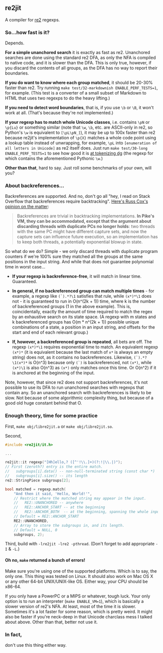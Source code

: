 ## re2jit

A compiler for [re2](https://github.com/google/re2/) regexps.

### So...how fast is it?

Depends.

**For a simple unanchored search** it is exactly as fast as re2. Unanchored searches
are done using the standard re2 DFA, as only the NFA is compiled to native code,
and it is slower than the DFA. This is only true, however, if you discard the contents
of all groups, as the DFA has no way to report their boundaries.

**If you do want to know where each group matched**, it should be 20-30% faster than re2.
Try running `make test/32-markdownish ENABLE_PERF_TESTS=1`, for example. (This test is
a converter of a small subset of Markdown to HTML that uses two regexps to do
the heavy lifting.)

**If you need to detect word boundaries**, that is, if you use `\b` or `\B`, it won't
work at all. (That's because they're not implemented.)

**If your regexp has to match whole Unicode classes**, i.e. contains `\pN` or `\p{Lu}`
or something similar (note that `\w`, `\b`, etc. are ASCII-only in re2, so Python's `\w`
is equivalent to `[\pL\pN_]`), it may be up to 100x faster than re2 because re2jit's
implementation of `\p{X}` matches a whole code point using a lookup table instead of
unwrapping, for example, `\pL` into `[enumeration of all letters in Unicode]` as re2
itself does. Just run `make test/30-long ENABLE_PERF_TESTS=1` to see how good it is
[at tokenizing dg](https://github.com/pyos/dg/blob/master/core/3.parser.dg#L35)
(the regexp for which contains the aforementioned Pythonic `\w`.)

**Other than that**, hard to say. Just roll some benchmarks of your own, will you?

### About backreferences...

Backreferences are supported. And no, don't go all "hey, I read on Stack Overflow
that backreferences require backtracking".
[Here's Russ Cox's opinion on the matter](https://swtch.com/~rsc/regexp/regexp2.html):

>Backreferences are trivial in backtracking implementations. **In Pike's VM, they can be
>accommodated, except that the argument about discarding threads with duplicate PCs no
>longer holds**: two threads with the same PC might have different capture sets, and now
>the capture sets can influence future execution, so an implementation has to keep both
>threads, a potentially exponential blowup in state.

So what do we do? Simple - we only discard threads with duplicate program counters
if we're 100% sure they matched all the groups at the same positions in the input string.
And while that does not guarantee polynomial time in worst case...

 * **If your regexp is backreference-free**, it will match in linear time. Guaranteed.

 * **In general, if no backreferenced group can match multiple times** - for example,
   a regexp like ``(`).*?\1`` satisfies that rule, while `(x*)*\1` does not -
   it is guaranteed to run in O(n^(2k + 1)) time, where k is the number of backreferenced
   groups (1 in the above example). This is, coincidentally, exactly the amount of time
   required to match the regex by an exhaustive search on its state space. (A regexp with
   m states and k backreferenced groups has O(m \* n^(2k + 1)) possible unique combinations
   of a state, a position in an input string, and offsets for the start and end of each
   relevant group.)

 * **If, however, a backreferenced group is repeated**, all bets are off.
   The regexp `(x*)*\1` requires exponential time to match. An equivalent regexp
   `(x*)*` (it is equivalent because the last match of `x*` is always an empty string)
   does not, as it contains no backreferences. Likewise, ``(`).*?\1(x*)*`` is O(n^3)
   because only ``(`)`` is backreferenced, not `(x*)`, while `(x*)\1` is also O(n^3)
   as `(x*)` only matches once this time. Or O(n^2) if it is anchored at the beginning
   of the input.

Note, however, that since re2 does not support backreferences, it's not possible
to use its DFA to run unanchored searches with regexps that contain any. So an unanchored
search with backreferences is likely to be slow. Not because of some algorithmic complexity
thing, but because of a good old huge constant behind that O.

### Enough theory, time for some practice

First, `make obj/libre2jit.a` or `make obj/libre2jit.so`.

Second,

```c++
#include <re2jit/it.h>

...

re2jit::it regexp("[Hh]ello,? ([^'!\\.]+)(?:!|\\.|)");
// First (zeroth?) entry is the entire match.
//   subgroups[i].data() -- non-null-terminated string (const char *)
//   subgroups[i].size() -- its length
re2::StringPiece subgroups[2];

bool matched = regexp.match(
    "And then it said, 'Hello, World!'",
    // Restrict where the matched string may appear in the input.
    //   RE2::UNANCHORED -- anywhere
    //   RE2::ANCHOR_START -- at the beginning
    //   RE2::ANCHOR_BOTH  -- at the beginning, spanning the whole input
    // Default = RE2::ANCHOR_START
    RE2::UNANCHORED,
    // Array to store the subgroups in, and its length.
    // Default = NULL, 0
    subgroups, 2);
```

Third, build with `-lre2jit -lre2 -pthread`. (Don't forget to add appropriate `-I` & `-L`.)

#### Oh no, `make` returned a bunch of errors!

Make sure you're using one of the supported platforms. Which is to say, the only one.
This thing was tested on Linux. It should also work on Mac OS X or any other 64-bit
UNIX/UNIX-like OS. Either way, your CPU should be x86-64.

If you only have a PowerPC or a MIPS or whatever, tough luck. Your only option is to
run an interpreter (`make ENABLE_VM=1`), which is basically a slower version of re2's
NFA. At least, most of the time it is slower. Sometimes it's a lot faster for some reason,
which is pretty weird. It might also be faster if you're neck-deep in that Unicode charclass
mess I talked about above. Other than that, better not use it.

### In fact,

don't use this thing either way.
